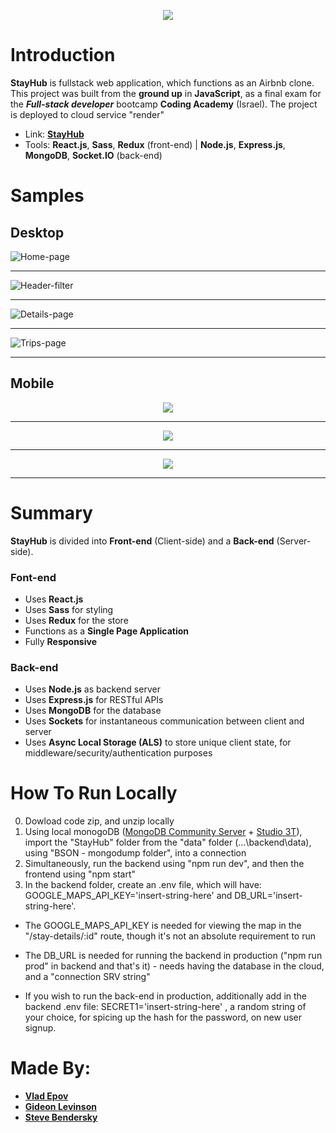 <p align="center">
  <img class="center" src="https://github.com/VadimEp622/proj-stay-hub/assets/118854398/bc92647c-1016-4c79-ac86-f8cb62985104">
</p>

# Introduction

**StayHub** is fullstack web application, which functions as an Airbnb clone.
This project was built from the **ground up** in **JavaScript**, as a final exam for the ***Full-stack developer*** bootcamp **Coding Academy** (Israel).
The project is deployed to cloud service "render"

- Link:  [**StayHub**](https://stayhub-8w08.onrender.com)
- Tools: **React.js**, **Sass**, **Redux** (front-end) | **Node.js**, **Express.js**, **MongoDB**, **Socket.IO** (back-end)

# Samples

<h2>Desktop</h2>

![Home-page](https://github.com/VadimEp622/proj-stay-hub/assets/118854398/a330ffcb-021a-4666-b89d-08599e904c37)
<hr></hr>

![Header-filter](https://github.com/VadimEp622/proj-stay-hub/assets/118854398/df704cb6-6964-4c2d-9509-e712ae41eaff)
<hr></hr>

![Details-page](https://github.com/VadimEp622/proj-stay-hub/assets/118854398/e7e7c48d-2a7f-46f0-95fa-96955fa80915)
<hr></hr>

![Trips-page](https://github.com/VadimEp622/proj-stay-hub/assets/118854398/9558ad26-2e62-4c2e-abdc-83b0ea433c33)
<hr></hr>

<h2>Mobile</h2>

<p align="center">
    <img class="center" src="https://github.com/VadimEp622/proj-stay-hub/assets/118854398/f1057d15-8ff7-4afb-b335-56742caa7ffc"><hr></hr>
</p>
<p align="center">
    <img class="center" src="https://github.com/VadimEp622/proj-stay-hub/assets/118854398/118a6058-9b13-403b-be6f-0abb253505f9"><hr></hr>
</p>
<p align="center">
    <img class="center" src="https://github.com/VadimEp622/proj-stay-hub/assets/118854398/476c4a5f-828a-432b-95a2-1e42b84cefa7"><hr></hr>
</p>



# Summary

**StayHub** is divided into **Front-end** (Client-side) and a **Back-end** (Server-side).

<h3>Font-end</h3>

- Uses **React.js**
- Uses **Sass** for styling
- Uses **Redux** for the store
- Functions as a **Single Page Application**
- Fully **Responsive**

<h3>Back-end</h3>

- Uses **Node.js** as backend server
- Uses **Express.js** for RESTful APIs
- Uses **MongoDB** for the database
- Uses **Sockets** for instantaneous communication between client and server
- Uses **Async Local Storage (ALS)** to store unique client state, for middleware/security/authentication purposes  

# How To Run Locally

0. Dowload code zip, and unzip locally
1. Using local monogoDB ([MongoDB Community Server](https://www.mongodb.com/try/download/community) + [Studio 3T](https://studio3t.com/download/)), import the "StayHub" folder from the "data" folder (...\backend\data), using "BSON - mongodump folder", into a connection
2. Simultaneously, run the backend using "npm run dev", and then the frontend using "npm start"
3. In the backend folder, create an .env file, which will have: GOOGLE_MAPS_API_KEY='insert-string-here' and DB_URL='insert-string-here'.
   
* The GOOGLE_MAPS_API_KEY is needed for viewing the map in the "/stay-details/:id" route, though it's not an absolute requirement to run

* The DB_URL is needed for running the backend in production ("npm run prod" in backend and that's it) - needs having the database in the cloud, and a "connection SRV string"

* If you wish to run the back-end in production, additionally add in the backend .env file: SECRET1='insert-string-here' , a random string of your choice, for spicing up the hash for the password, on new user signup.



# Made By:
- [**Vlad Epov**](https://github.com/VadimEp622)
- [**Gideon Levinson**](https://github.com/GideonLevinson)
- [**Steve Bendersky**](https://github.com/Steveb599)
